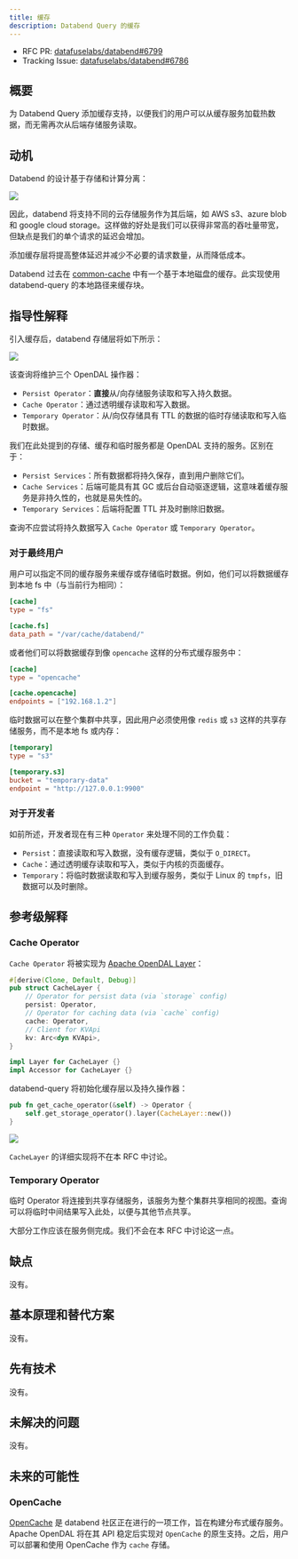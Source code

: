 ```yaml
---
title: 缓存
description: Databend Query 的缓存
---
```


- RFC PR: [datafuselabs/databend#6799](https://github.com/databendlabs/databend/pull/6799)
- Tracking Issue: [datafuselabs/databend#6786](https://github.com/databendlabs/databend/issues/6786)

## 概要

为 Databend Query 添加缓存支持，以便我们的用户可以从缓存服务加载热数据，而无需再次从后端存储服务读取。

## 动机

Databend 的设计基于存储和计算分离：

![](/img/rfc/20220725-cache/architecture.svg)

因此，databend 将支持不同的云存储服务作为其后端，如 AWS s3、azure blob 和 google cloud storage。这样做的好处是我们可以获得非常高的吞吐量带宽，但缺点是我们的单个请求的延迟会增加。

添加缓存层将提高整体延迟并减少不必要的请求数量，从而降低成本。

Databend 过去在 [common-cache](https://github.com/databendlabs/databend/tree/cd5124c4fbf53e8992f820c7b0a0fbc6442876e6/common/cache) 中有一个基于本地磁盘的缓存。此实现使用 databend-query 的本地路径来缓存块。

## 指导性解释

引入缓存后，databend 存储层将如下所示：

![](/img/rfc/20220725-cache/cache.png)

该查询将维护三个 OpenDAL 操作器：

- `Persist Operator`：**直接**从/向存储服务读取和写入持久数据。
- `Cache Operator`：通过透明缓存读取和写入数据。
- `Temporary Operator`：从/向仅存储具有 TTL 的数据的临时存储读取和写入临时数据。

我们在此处提到的存储、缓存和临时服务都是 OpenDAL 支持的服务。区别在于：

- `Persist Services`：所有数据都将持久保存，直到用户删除它们。
- `Cache Services`：后端可能具有其 GC 或后台自动驱逐逻辑，这意味着缓存服务是非持久性的，也就是易失性的。
- `Temporary Services`：后端将配置 TTL 并及时删除旧数据。

查询不应尝试将持久数据写入 `Cache Operator` 或 `Temporary Operator`。

### 对于最终用户

用户可以指定不同的缓存服务来缓存或存储临时数据。例如，他们可以将数据缓存到本地 fs 中（与当前行为相同）：

```toml
[cache]
type = "fs"

[cache.fs]
data_path = "/var/cache/databend/"
```

或者他们可以将数据缓存到像 `opencache` 这样的分布式缓存服务中：

```toml
[cache]
type = "opencache"

[cache.opencache]
endpoints = ["192.168.1.2"]
```

临时数据可以在整个集群中共享，因此用户必须使用像 `redis` 或 `s3` 这样的共享存储服务，而不是本地 fs 或内存：

```toml
[temporary]
type = "s3"

[temporary.s3]
bucket = "temporary-data"
endpoint = "http://127.0.0.1:9900"
```

### 对于开发者

如前所述，开发者现在有三种 `Operator` 来处理不同的工作负载：

- `Persist`：直接读取和写入数据，没有缓存逻辑，类似于 `O_DIRECT`。
- `Cache`：通过透明缓存读取和写入，类似于内核的页面缓存。
- `Temporary`：将临时数据读取和写入到缓存服务，类似于 Linux 的 `tmpfs`，旧数据可以及时删除。

## 参考级解释

### Cache Operator

`Cache Operator` 将被实现为 [Apache OpenDAL Layer](https://docs.rs/opendal/0.11.2/opendal/trait.Layer.html)：

```rust
#[derive(Clone, Default, Debug)]
pub struct CacheLayer {
    // Operator for persist data (via `storage` config)
    persist: Operator,
    // Operator for caching data (via `cache` config)
    cache: Operator,
    // Client for KVApi
    kv: Arc<dyn KVApi>,
}

impl Layer for CacheLayer {}
impl Accessor for CacheLayer {}
```

databend-query 将初始化缓存层以及持久操作器：

```rust
pub fn get_cache_operator(&self) -> Operator {
    self.get_storage_operator().layer(CacheLayer::new())
}
```

![](/img/rfc/20220725-cache/cache-operator.png)

`CacheLayer` 的详细实现将不在本 RFC 中讨论。

### Temporary Operator

临时 Operator 将连接到共享存储服务，该服务为整个集群共享相同的视图。查询可以将临时中间结果写入此处，以便与其他节点共享。

大部分工作应该在服务侧完成。我们不会在本 RFC 中讨论这一点。

## 缺点

没有。

## 基本原理和替代方案

没有。

## 先有技术

没有。

## 未解决的问题

没有。

## 未来的可能性

### OpenCache

[OpenCache](https://github.com/databendlabs/opencache) 是 databend 社区正在进行的一项工作，旨在构建分布式缓存服务。Apache OpenDAL 将在其 API 稳定后实现对 `OpenCache` 的原生支持。之后，用户可以部署和使用 OpenCache 作为 `cache` 存储。
